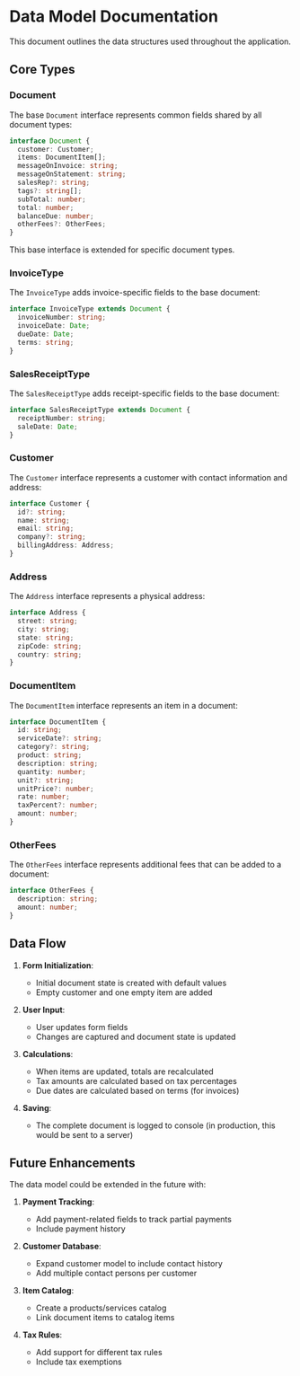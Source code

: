 
# Data Model Documentation

This document outlines the data structures used throughout the application.

## Core Types

### Document

The base `Document` interface represents common fields shared by all document types:

```typescript
interface Document {
  customer: Customer;
  items: DocumentItem[];
  messageOnInvoice: string;
  messageOnStatement: string;
  salesRep?: string;
  tags?: string[];
  subTotal: number;
  total: number;
  balanceDue: number;
  otherFees?: OtherFees;
}
```

This base interface is extended for specific document types.

### InvoiceType

The `InvoiceType` adds invoice-specific fields to the base document:

```typescript
interface InvoiceType extends Document {
  invoiceNumber: string;
  invoiceDate: Date;
  dueDate: Date;
  terms: string;
}
```

### SalesReceiptType

The `SalesReceiptType` adds receipt-specific fields to the base document:

```typescript
interface SalesReceiptType extends Document {
  receiptNumber: string;
  saleDate: Date;
}
```

### Customer

The `Customer` interface represents a customer with contact information and address:

```typescript
interface Customer {
  id?: string;
  name: string;
  email: string;
  company?: string;
  billingAddress: Address;
}
```

### Address

The `Address` interface represents a physical address:

```typescript
interface Address {
  street: string;
  city: string;
  state: string;
  zipCode: string;
  country: string;
}
```

### DocumentItem

The `DocumentItem` interface represents an item in a document:

```typescript
interface DocumentItem {
  id: string;
  serviceDate?: string;
  category?: string;
  product: string;
  description: string;
  quantity: number;
  unit?: string;
  unitPrice?: number;
  rate: number;
  taxPercent?: number;
  amount: number;
}
```

### OtherFees

The `OtherFees` interface represents additional fees that can be added to a document:

```typescript
interface OtherFees {
  description: string;
  amount: number;
}
```

## Data Flow

1. **Form Initialization**:
   - Initial document state is created with default values
   - Empty customer and one empty item are added

2. **User Input**:
   - User updates form fields
   - Changes are captured and document state is updated

3. **Calculations**:
   - When items are updated, totals are recalculated
   - Tax amounts are calculated based on tax percentages
   - Due dates are calculated based on terms (for invoices)

4. **Saving**:
   - The complete document is logged to console (in production, this would be sent to a server)

## Future Enhancements

The data model could be extended in the future with:

1. **Payment Tracking**:
   - Add payment-related fields to track partial payments
   - Include payment history

2. **Customer Database**:
   - Expand customer model to include contact history
   - Add multiple contact persons per customer

3. **Item Catalog**:
   - Create a products/services catalog
   - Link document items to catalog items

4. **Tax Rules**:
   - Add support for different tax rules
   - Include tax exemptions
